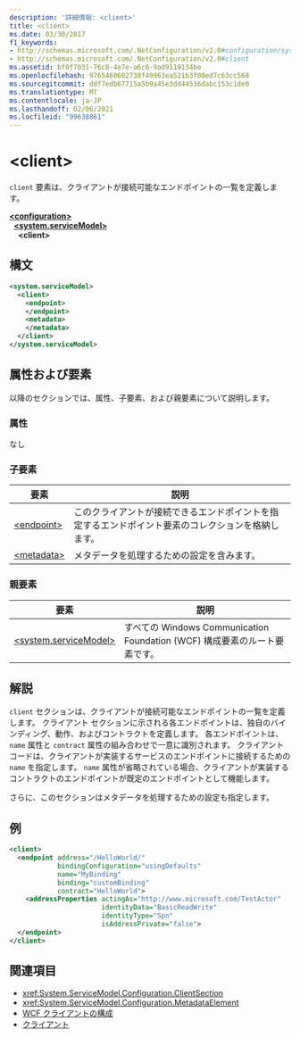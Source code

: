 ```yaml
---
description: '詳細情報: <client>'
title: <client>
ms.date: 03/30/2017
f1_keywords:
- http://schemas.microsoft.com/.NetConfiguration/v2.0#configuration/system.ServiceModel/client
- http://schemas.microsoft.com/.NetConfiguration/v2.0#client
ms.assetid: bf0f7031-76c8-4e7e-a6c6-9ad9119134be
ms.openlocfilehash: 9765460602738f49963ea521b3f00ed7c63cc568
ms.sourcegitcommit: ddf7edb67715a5b9a45e3dd44536dabc153c1de0
ms.translationtype: MT
ms.contentlocale: ja-JP
ms.lasthandoff: 02/06/2021
ms.locfileid: "99638861"
---
```

# \<client>

`client` 要素は、クライアントが接続可能なエンドポイントの一覧を定義します。

[**\<configuration>**](../configuration-element.md)\
&nbsp;&nbsp;[**\<system.serviceModel>**](system-servicemodel.md)\
&nbsp;&nbsp;&nbsp;&nbsp;**\<client>**

## <a name="syntax"></a>構文

```xml
<system.serviceModel>
  <client>
    <endpoint>
    </endpoint>
    <metadata>
    </metadata>
  </client>
</system.serviceModel>
```

## <a name="attributes-and-elements"></a>属性および要素

 以降のセクションでは、属性、子要素、および親要素について説明します。

### <a name="attributes"></a>属性

 なし

### <a name="child-elements"></a>子要素

|要素|説明|
|-------------|-----------------|
|[\<endpoint>](endpoint-of-client.md)|このクライアントが接続できるエンドポイントを指定するエンドポイント要素のコレクションを格納します。|
|[\<metadata>](metadata.md)|メタデータを処理するための設定を含みます。|

### <a name="parent-elements"></a>親要素

|要素|説明|
|-------------|-----------------|
|[\<system.serviceModel>](system-servicemodel.md)|すべての Windows Communication Foundation (WCF) 構成要素のルート要素です。|

## <a name="remarks"></a>解説

 `client` セクションは、クライアントが接続可能なエンドポイントの一覧を定義します。 クライアント セクションに示される各エンドポイントは、独自のバインディング、動作、およびコントラクトを定義します。 各エンドポイントは、`name` 属性と `contract` 属性の組み合わせで一意に識別されます。 クライアント コードは、クライアントが実装するサービスのエンドポイントに接続するための `name` を指定します。 `name` 属性が省略されている場合、クライアントが実装するコントラクトのエンドポイントが既定のエンドポイントとして機能します。

 さらに、このセクションはメタデータを処理するための設定も指定します。

## <a name="example"></a>例

```xml
<client>
  <endpoint address="/HelloWorld/"
            bindingConfiguration="usingDefaults"
            name="MyBinding"
            binding="customBinding"
            contract="HelloWorld">
    <addressProperties actingAs="http://www.microsoft.com/TestActor"
                       identityData="BasicReadWrite"
                       identityType="Spn"
                       isAddressPrivate="false">
  </endpoint>
</client>
```

## <a name="see-also"></a>関連項目

- <xref:System.ServiceModel.Configuration.ClientSection>
- <xref:System.ServiceModel.Configuration.MetadataElement>
- [WCF クライアントの構成](../../../wcf/feature-details/client-configuration.md)
- [クライアント](../../../wcf/feature-details/clients.md)
